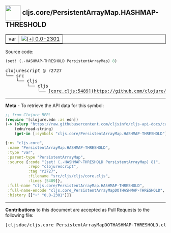 ## <img width="48px" valign="middle" src="http://i.imgur.com/Hi20huC.png"> cljs.core/PersistentArrayMap.HASHMAP-THRESHOLD

 <table border="1">
<tr>

<td>var</td>
<td><a href="https://github.com/cljsinfo/cljs-api-docs/tree/0.0-2301"><img valign="middle" alt="[+] 0.0-2301" src="https://img.shields.io/badge/+-0.0--2301-lightgrey.svg"></a> </td>
</tr>
</table>






Source code:

```clj
(set! (.-HASHMAP-THRESHOLD PersistentArrayMap) 8)
```

 <pre>
clojurescript @ r2727
└── src
    └── cljs
        └── cljs
            └── <ins>[core.cljs:5489](https://github.com/clojure/clojurescript/blob/r2727/src/cljs/cljs/core.cljs#L5489)</ins>
</pre>


---

__Meta__ - To retrieve the API data for this symbol:

```clj
;; from Clojure REPL
(require '[clojure.edn :as edn])
(-> (slurp "https://raw.githubusercontent.com/cljsinfo/cljs-api-docs/catalog/cljs-api.edn")
    (edn/read-string)
    (get-in [:symbols "cljs.core/PersistentArrayMap.HASHMAP-THRESHOLD"]))
```

```clj
{:ns "cljs.core",
 :name "PersistentArrayMap.HASHMAP-THRESHOLD",
 :type "var",
 :parent-type "PersistentArrayMap",
 :source {:code "(set! (.-HASHMAP-THRESHOLD PersistentArrayMap) 8)",
          :repo "clojurescript",
          :tag "r2727",
          :filename "src/cljs/cljs/core.cljs",
          :lines [5489]},
 :full-name "cljs.core/PersistentArrayMap.HASHMAP-THRESHOLD",
 :full-name-encode "cljs.core_PersistentArrayMapDOTHASHMAP-THRESHOLD",
 :history [["+" "0.0-2301"]]}

```

---

__Contributions__ to this document are accepted as Pull Requests to the following file:

 <pre>
[cljsdoc/cljs.core_PersistentArrayMapDOTHASHMAP-THRESHOLD.cljsdoc](https://github.com/cljsinfo/cljs-api-docs/blob/master/cljsdoc/cljs.core_PersistentArrayMapDOTHASHMAP-THRESHOLD.cljsdoc)
</pre>

